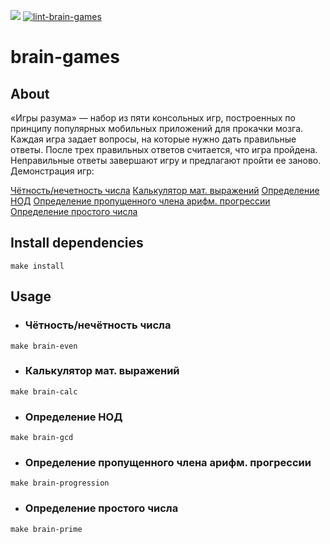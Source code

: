 <a href="https://codeclimate.com/github/codeclimate/codeclimate/maintainability"><img src="https://api.codeclimate.com/v1/badges/a99a88d28ad37a79dbf6/maintainability" /></a>
[![lint-brain-games](https://github.com/monoral01/brain-games/workflows/lint-brain-games/badge.svg)](https://github.com/monoral01/brain-games/actions)

# brain-games

## About
«Игры разума» — набор из пяти консольных игр, построенных по принципу популярных мобильных приложений для прокачки мозга. Каждая игра задает вопросы, на которые нужно дать правильные ответы. После трех правильных ответов считается, что игра пройдена. Неправильные ответы завершают игру и предлагают пройти ее заново.
Демонстрация игр:

[Чётность/нечетность числа](https://asciinema.org/a/441073)
[Калькулятор мат. выражений](https://asciinema.org/a/kQlGvq70QojQkjEQH5EhE9X7E)
[Определение НОД](https://asciinema.org/a/9BG8Ml27OQan34ie04p3vJgwa)
[Определение пропущенного члена арифм. прогрессии](https://asciinema.org/a/9cZ56LDvRv4JQyOlEIziRFUgt)
[Определение простого числа](https://asciinema.org/a/mpp7AX88pHIBlhusQ8QdPgvdG)

## Install dependencies

````
make install
````

## Usage

* ### Чётность/нечётность числа

````
make brain-even
````

* ### Калькулятор мат. выражений

````
make brain-calc
````

* ### Определение НОД

````
make brain-gcd
````

* ### Определение пропущенного члена арифм. прогрессии

````
make brain-progression
````

* ### Определение простого числа

````
make brain-prime
````